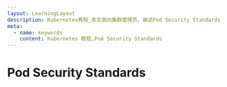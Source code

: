 ```yaml
---
layout: LearningLayout
description: Kubernetes教程_本文面向集群管理员，阐述Pod Security Standards 的概念。
meta:
  - name: keywords
    content: Kubernetes 教程,Pod Security Standards
---
```


# Pod Security Standards

<AdSenseTitle/>
